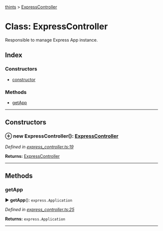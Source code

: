 [thints](../README.md) > [ExpressController](../classes/expresscontroller.md)



# Class: ExpressController


Responsible to manage Express App instance.

## Index

### Constructors

* [constructor](expresscontroller.md#constructor)


### Methods

* [getApp](expresscontroller.md#getapp)



---
## Constructors
<a id="constructor"></a>


### ⊕ **new ExpressController**(): [ExpressController](expresscontroller.md)



*Defined in [express_controller.ts:19](https://github.com/digitalinfluencers/ThinTS/blob/5ec022b/src/express_controller.ts#L19)*





**Returns:** [ExpressController](expresscontroller.md)

---



## Methods
<a id="getapp"></a>

###  getApp

► **getApp**(): `express.Application`




*Defined in [express_controller.ts:25](https://github.com/digitalinfluencers/ThinTS/blob/5ec022b/src/express_controller.ts#L25)*





**Returns:** `express.Application`





___


